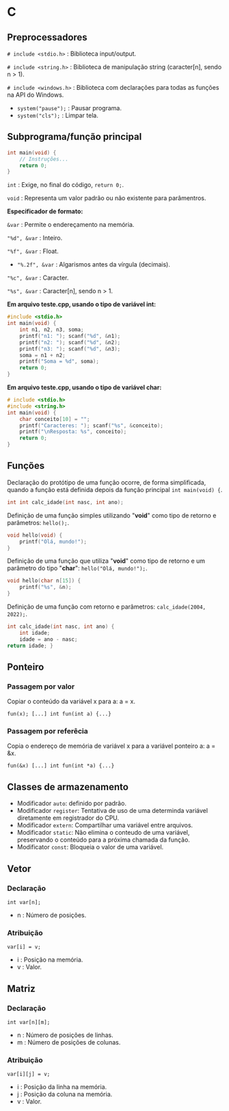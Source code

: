 # C
## Preprocessadores
`# include <stdio.h>` : Biblioteca input/output.

`# include <string.h>` : Biblioteca de manipulação string (caracter[n], sendo n  > 1).

`# include <windows.h>` : Biblioteca com declarações para todas as funções na API do Windows.
* `system("pause");` : Pausar programa.
* `system("cls");` : Limpar tela.


## Subprograma/função principal
``` c
int main(void) {
	// Instruções...
	return 0;
}
```
`int` : Exige, no final do código, `return 0;`.

`void` : Representa um valor padrão ou não existente para parâmentros.

**Especificador de formato:**

`&var` : Permite o endereçamento na memória.

`"%d", &var` : Inteiro.

`"%f", &var` : Float.
* `"%.2f", &var` : Algarismos antes da vírgula (decimais).

`"%c", &var` : Caracter.

`"%s", &var` : Caracter[n], sendo n > 1.

**Em arquivo teste.cpp, usando o tipo de variável int:**
``` c
#include <stdio.h>
int main(void) {
	int n1, n2, n3, soma;
	printf("n1: "); scanf("%d", &n1);
	printf("n2: "); scanf("%d", &n2);
	printf("n3: "); scanf("%d", &n3);
	soma = n1 + n2;
	printf("Soma = %d", soma);
	return 0;
}
```
**Em arquivo teste.cpp, usando o tipo de variável char:**
``` c
# include <stdio.h>
#include <string.h>
int main(void) {
    char conceito[10] = "";
    printf("Caracteres: "); scanf("%s", &conceito);
    printf("\nResposta: %s", conceito);
    return 0;
}
```


## Funções
Declaração do protótipo de uma função ocorre, de forma simplificada, quando a função está definida depois da função principal `int main(void) {`.
``` c
int int calc_idade(int nasc, int ano);
```
Definição de uma função simples utilizando "**void**" como tipo de retorno e parâmetros: `hello();`.
``` c
void hello(void) {
	printf("Olá, mundo!");
}
```
Definição de uma função que utiliza "**void**" como tipo de retorno e um parâmetro do tipo "**char**": `hello("Olá, mundo!");`.
``` c
void hello(char n[15]) {
	printf("%s", &n);
}
```
Definição de uma função com retorno e parâmetros: `calc_idade(2004, 2022);`.
``` c
int calc_idade(int nasc, int ano) {
	int idade;
	idade = ano - nasc;
return idade; }
```


## Ponteiro
### Passagem por valor
Copiar o conteúdo da variável x para a: a = x.

`fun(x); [...] int fun(int a) {...}`

### Passagem por referêcia
Copia o endereço de memória de variável x para a variável ponteiro a: a = &x.

`fun(&x) [...] int fun(int *a) {...}`


## Classes de armazenamento
* Modificador `auto`: definido por padrão.
* Modificador `register`: Tentativa de uso de uma determinda variável diretamente em registrador do CPU.
* Modificador `extern`: Compartilhar uma variável entre arquivos.
* Modificador `static`: Não elimina o conteudo de uma variável, preservando o conteúdo para a próxima chamada da função.
* Modificator `const`: Bloqueia o valor de uma variável.


## Vetor
### Declaração
`int var[n];`
* n : Número de posições.

### Atribuição
`var[i] = v;`
* i : Posição na memória.
* v : Valor.


## Matriz
### Declaração
`int var[n][m];`
* n : Número de posições de linhas.
* m : Número de posições de colunas.

### Atribuição
`var[i][j] = v;`
* i : Posição da linha na memória.
* j : Posição da coluna na memória.
* v : Valor.
